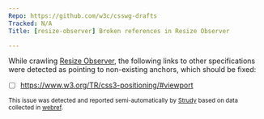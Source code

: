 ```yaml
---
Repo: https://github.com/w3c/csswg-drafts
Tracked: N/A
Title: [resize-observer] Broken references in Resize Observer

---
```


While crawling [Resize Observer](https://drafts.csswg.org/resize-observer/), the following links to other specifications were detected as pointing to non-existing anchors, which should be fixed:
* [ ] https://www.w3.org/TR/css3-positioning/#viewport

<sub>This issue was detected and reported semi-automatically by [Strudy](https://github.com/w3c/strudy/) based on data collected in [webref](https://github.com/w3c/webref/).</sub>
